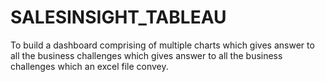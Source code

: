 # SALESINSIGHT_TABLEAU
To build a dashboard comprising of multiple charts which gives answer to all the business challenges which gives answer to all the business challenges which an excel file convey.
